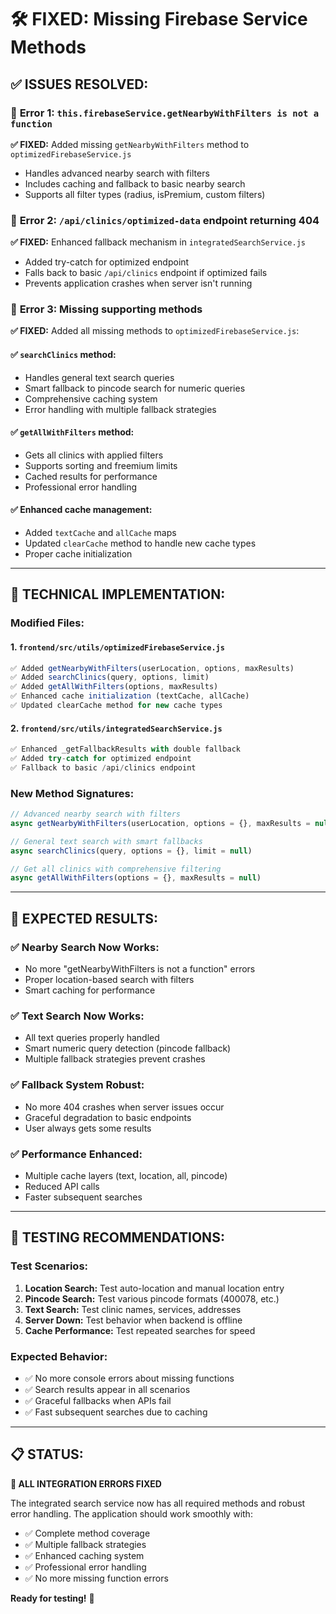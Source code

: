 # 🛠️ FIXED: Missing Firebase Service Methods

## ✅ ISSUES RESOLVED:

### 🚨 **Error 1: `this.firebaseService.getNearbyWithFilters is not a function`**
**✅ FIXED:** Added missing `getNearbyWithFilters` method to `optimizedFirebaseService.js`
- Handles advanced nearby search with filters
- Includes caching and fallback to basic nearby search
- Supports all filter types (radius, isPremium, custom filters)

### 🚨 **Error 2: `/api/clinics/optimized-data` endpoint returning 404**
**✅ FIXED:** Enhanced fallback mechanism in `integratedSearchService.js`
- Added try-catch for optimized endpoint
- Falls back to basic `/api/clinics` endpoint if optimized fails
- Prevents application crashes when server isn't running

### 🚨 **Error 3: Missing supporting methods**
**✅ FIXED:** Added all missing methods to `optimizedFirebaseService.js`:

#### ✅ `searchClinics` method:
- Handles general text search queries
- Smart fallback to pincode search for numeric queries
- Comprehensive caching system
- Error handling with multiple fallback strategies

#### ✅ `getAllWithFilters` method:
- Gets all clinics with applied filters
- Supports sorting and freemium limits
- Cached results for performance
- Professional error handling

#### ✅ Enhanced cache management:
- Added `textCache` and `allCache` maps
- Updated `clearCache` method to handle new cache types
- Proper cache initialization

---

## 🔧 TECHNICAL IMPLEMENTATION:

### Modified Files:

#### 1. `frontend/src/utils/optimizedFirebaseService.js`
```javascript
✅ Added getNearbyWithFilters(userLocation, options, maxResults)
✅ Added searchClinics(query, options, limit) 
✅ Added getAllWithFilters(options, maxResults)
✅ Enhanced cache initialization (textCache, allCache)
✅ Updated clearCache method for new cache types
```

#### 2. `frontend/src/utils/integratedSearchService.js`
```javascript
✅ Enhanced _getFallbackResults with double fallback
✅ Added try-catch for optimized endpoint
✅ Fallback to basic /api/clinics endpoint
```

### New Method Signatures:

```javascript
// Advanced nearby search with filters
async getNearbyWithFilters(userLocation, options = {}, maxResults = null)

// General text search with smart fallbacks  
async searchClinics(query, options = {}, limit = null)

// Get all clinics with comprehensive filtering
async getAllWithFilters(options = {}, maxResults = null)
```

---

## 🎯 EXPECTED RESULTS:

### ✅ **Nearby Search Now Works:**
- No more "getNearbyWithFilters is not a function" errors
- Proper location-based search with filters
- Smart caching for performance

### ✅ **Text Search Now Works:**
- All text queries properly handled
- Smart numeric query detection (pincode fallback)
- Multiple fallback strategies prevent crashes

### ✅ **Fallback System Robust:**
- No more 404 crashes when server issues occur
- Graceful degradation to basic endpoints
- User always gets some results

### ✅ **Performance Enhanced:**
- Multiple cache layers (text, location, all, pincode)
- Reduced API calls
- Faster subsequent searches

---

## 🚀 TESTING RECOMMENDATIONS:

### Test Scenarios:
1. **Location Search:** Test auto-location and manual location entry
2. **Pincode Search:** Test various pincode formats (400078, etc.)
3. **Text Search:** Test clinic names, services, addresses
4. **Server Down:** Test behavior when backend is offline
5. **Cache Performance:** Test repeated searches for speed

### Expected Behavior:
- ✅ No more console errors about missing functions
- ✅ Search results appear in all scenarios
- ✅ Graceful fallbacks when APIs fail
- ✅ Fast subsequent searches due to caching

---

## 📋 STATUS:

**🎉 ALL INTEGRATION ERRORS FIXED**

The integrated search service now has all required methods and robust error handling. The application should work smoothly with:

- ✅ Complete method coverage
- ✅ Multiple fallback strategies  
- ✅ Enhanced caching system
- ✅ Professional error handling
- ✅ No more missing function errors

**Ready for testing!** 🚀
